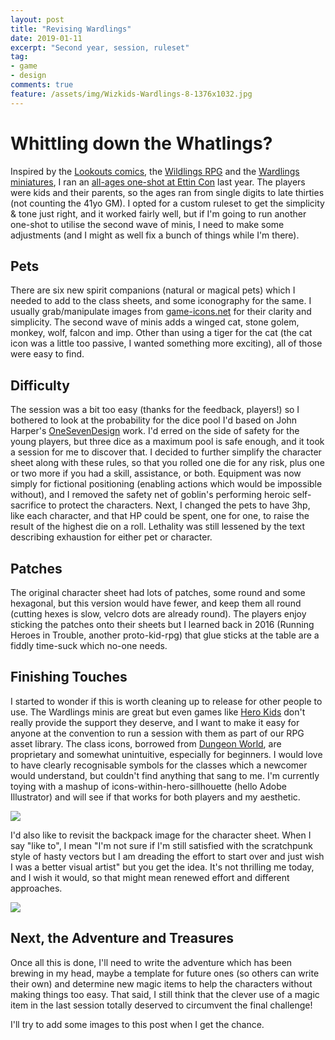 ```yaml
---
layout: post
title: "Revising Wardlings"
date: 2019-01-11
excerpt: "Second year, session, ruleset"
tag:
- game
- design
comments: true
feature: /assets/img/Wizkids-Wardlings-8-1376x1032.jpg
---
```


# Whittling down the Whatlings?

Inspired by the [Lookouts comics](https://www.penny-arcade.com/comic/story/may-we-die-in-the-forest-part-1), the [Wildlings RPG](http://www.onesevendesign.com/wildlings/wildlings.pdf) and the [Wardlings miniatures](https://wizkids.com/wardlings-w2), I ran an [all-ages one-shot at Ettin Con](https://www.eventbrite.com.au/e/wardlings-tickets-46249534603) last year. The players were kids and their parents, so the ages ran from single digits to late thirties (not counting the 41yo GM). I opted for a custom ruleset to get the simplicity & tone just right, and it worked fairly well, but if I'm going to run another one-shot to utilise the second wave of minis, I need to make some adjustments (and I might as well fix a bunch of things while I'm there).

## Pets

There are six new spirit companions (natural or magical pets) which I needed to add to the class sheets, and some iconography for the same. I usually grab/manipulate images from [game-icons.net](https://game-icons.net) for their clarity and simplicity. The second wave of minis adds a winged cat, stone golem, monkey, wolf, falcon and imp. Other than using a tiger for the cat (the cat icon was a little too passive, I wanted something more exciting), all of those were easy to find.

## Difficulty

The session was a bit too easy (thanks for the feedback, players!) so I bothered to look at the probability for the dice pool I'd based on John Harper's [OneSevenDesign](http://www.onesevendesign.com) work. I'd erred on the side of safety for the young players, but three dice as a maximum pool is safe enough, and it took a session for me to discover that. I decided to further simplify the character sheet along with these rules, so that you rolled one die for any risk, plus one or two more if you had a skill, assistance, or both. Equipment was now simply for fictional positioning (enabling actions which would be impossible without), and I removed the safety net of goblin's performing heroic self-sacrifice to protect the characters. Next, I changed the pets to have 3hp, like each character, and that HP could be spent, one for one, to raise the result of the highest die on a roll. Lethality was still lessened by the text describing exhaustion for either pet or character.

<script src="https://gist.github.com/elstiko/5b72085e6ec30d8796a06a9e968dd275.js"></script>

## Patches

The original character sheet had lots of patches, some round and some hexagonal, but this version would have fewer, and keep them all round (cutting hexes is slow, velcro dots are already round). The players enjoy sticking the patches onto their sheets but I learned back in 2016 (Running Heroes in Trouble, another proto-kid-rpg) that glue sticks at the table are a fiddly time-suck which no-one needs.

## Finishing Touches

I started to wonder if this is worth cleaning up to release for other people to use. The Wardlings minis are great but even games like [Hero Kids](https://herokidsrpg.blogspot.com) don't really provide the support they deserve, and I want to make it easy for anyone at the convention to run a session with them as part of our RPG asset library. The class icons, borrowed from [Dungeon World](https://dungeon.world), are proprietary and somewhat unintuitive, especially for beginners. I would love to have clearly recognisable symbols for the classes which a newcomer would understand, but couldn't find anything that sang to me. I'm currently toying with a mashup of icons-within-hero-sillhouette (hello Adobe Illustrator) and will see if that works for both players and my aesthetic. 

<img src="http://elstiko.github.io/assets/img/party.jpg">

I'd also like to revisit the backpack image for the character sheet. When I say "like to", I mean "I'm not sure if I'm still satisfied with the scratchpunk style of hasty vectors but I am dreading the effort to start over and just wish I was a better visual artist" but you get the idea. It's not thrilling me today, and I wish it would, so that might mean renewed effort and different approaches.

<img src="http://elstiko.github.io/assets/img/Illustrator_2019-01-11_22-51-09.png">

## Next, the Adventure and Treasures

Once all this is done, I'll need to write the adventure which has been brewing in my head, maybe a template for future ones (so others can write their own) and determine new magic items to help the characters without making things too easy. That said, I still think that the clever use of a magic item in the last session totally deserved to circumvent the final challenge!

I'll try to add some images to this post when I get the chance.

